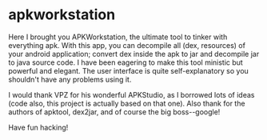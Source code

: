 # apkworkstation

Here I brought you APKWorkstation, the ultimate tool to tinker with everything apk. With this app, you can decompile all (dex, resources) of your android application; convert dex inside the apk to jar and decompile jar to java source code. I have been eagering to make this tool ministic but powerful and elegant. The user interface is quite self-explanatory so you shouldn't have any problems using it.

I would thank VPZ for his wonderful APKStudio, as I borrowed lots of ideas (code also, this project is actually based on that one). Also thank for the authors of apktool, dex2jar, and of course the big boss--google! 

Have fun hacking!
